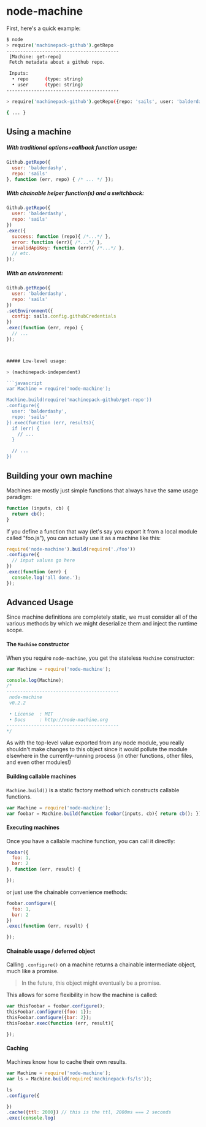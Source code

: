 # node-machine

First, here's a quick example:

```bash
$ node
> require('machinepack-github').getRepo
-----------------------------------------
 [Machine: get-repo]
 Fetch metadata about a github repo.

 Inputs:
  • repo      (type: string)
  • user      (type: string)
-----------------------------------------

> require('machinepack-github').getRepo({repo: 'sails', user: 'balderdashy'}).exec(console.log)

{ ... }
```



## Using a machine

##### With traditional options+callback function usage:

```javascript
Github.getRepo({
  user: 'balderdashy',
  repo: 'sails'
}, function (err, repo) { /* ... */ });
```


##### With chainable helper function(s) and a switchback:

```javascript
Github.getRepo({
  user: 'balderdashy',
  repo: 'sails'
})
.exec({
  success: function (repo){ /*...*/ },
  error: function (err){ /*...*/ },
  invalidApiKey: function (err){ /*...*/ },
  // etc.
});
```


##### With an environment:

```javascript
Github.getRepo({
  user: 'balderdashy',
  repo: 'sails'
})
.setEnvironment({
  config: sails.config.githubCredentials
})
.exec(function (err, repo) {
  // ...
});



##### Low-level usage:

> (machinepack-independent)

```javascript
var Machine = require('node-machine');

Machine.build(require('machinepack-github/get-repo'))
.configure({
  user: 'balderdashy',
  repo: 'sails'
}).exec(function (err, results){
  if (err) {
    // ...
  }

  // ...
})
```




## Building your own machine

Machines are mostly just simple functions that always have the same usage paradigm:

```javascript
function (inputs, cb) {
  return cb();
}
```


If you define a function that way (let's say you export it from a local module called "foo.js"), you can actually use it as a machine like this:

```javascript
require('node-machine').build(require('./foo'))
.configure({
  // input values go here
})
.exec(function (err) {
  console.log('all done.');
});
```





## Advanced Usage

Since machine definitions are completely static, we must consider all of the various methods by which we might deserialize them and inject the runtime scope.

#### The `Machine` constructor

When you require `node-machine`, you get the stateless `Machine` constructor:

```javascript
var Machine = require('node-machine');

console.log(Machine);
/*
-----------------------------------------
 node-machine
 v0.2.2

 • License  : MIT
 • Docs     : http://node-machine.org
-----------------------------------------
*/
```


As with the top-level value exported from any node module, you really shouldn't make changes to this object since it would pollute the module elsewhere in the currently-running process (in other functions, other files, and even other modules!)


#### Building callable machines

`Machine.build()` is a static factory method which constructs callable functions.

```javascript
var Machine = require('node-machine');
var foobar = Machine.build(function foobar(inputs, cb){ return cb(); });
```

#### Executing machines

Once you have a callable machine function, you can call it directly:

```javascript
foobar({
  foo: 1,
  bar: 2
}, function (err, result) {

});
```

or just use the chainable convenience methods:

```javascript
foobar.configure({
  foo: 1,
  bar: 2
})
.exec(function (err, result) {

});
```

#### Chainable usage / deferred object

Calling `.configure()` on a machine returns a chainable intermediate object, much like a promise.

> In the future, this object might eventually be a promise.

This allows for some flexibility in how the machine is called:

```javascript
var thisFoobar = foobar.configure();
thisFoobar.configure({foo: 1});
thisFoobar.configure({bar: 2});
thisFoobar.exec(function (err, result){

});
```


#### Caching

Machines know how to cache their own results.

```javascript
var Machine = require('node-machine');
var ls = Machine.build(require('machinepack-fs/ls'));

ls
.configure({

})
.cache({ttl: 2000}) // this is the ttl, 2000ms === 2 seconds
.exec(console.log)
```
